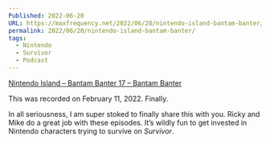 ```yaml
---
Published: 2022-06-20
URL: https://maxfrequency.net/2022/06/20/nintendo-island-bantam-banter/
permalink: 2022/06/20/nintendo-island-bantam-banter/
tags:
  - Nintendo
  - Survivor
  - Podcast
---
```

[Nintendo Island – Bantam Banter 17 – Bantam Banter](https://bantambanter.com/2022/06/20/nintendo-island-bantam-banter-17/)

This was recorded on February 11, 2022. Finally.

In all seriousness, I am super stoked to finally share this with you. Ricky and Mike do a great job with these episodes. It’s wildly fun to get invested in Nintendo characters trying to survive on *Survivor*.